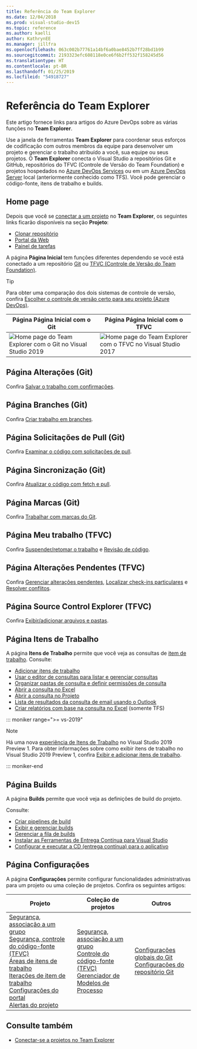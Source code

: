 ```yaml
---
title: Referência do Team Explorer
ms.date: 12/04/2018
ms.prod: visual-studio-dev15
ms.topic: reference
ms.author: kaelli
author: KathrynEE
ms.manager: jillfra
ms.openlocfilehash: 063c002b77761a14bf6a0bae8452b7ff28bd1b99
ms.sourcegitcommit: 2193323efc608118e0ce6f6b2ff532f158245d56
ms.translationtype: HT
ms.contentlocale: pt-BR
ms.lasthandoff: 01/25/2019
ms.locfileid: "54918727"
---
```

# <a name="team-explorer-reference"></a>Referência do Team Explorer

Este artigo fornece links para artigos do Azure DevOps sobre as várias funções no **Team Explorer**.

Use a janela de ferramentas **Team Explorer** para coordenar seus esforços de codificação com outros membros da equipe para desenvolver um projeto e gerenciar o trabalho atribuído a você, sua equipe ou seus projetos. O **Team Explorer** conecta o Visual Studio a repositórios Git e GitHub, repositórios do TFVC (Controle de Versão do Team Foundation) e projetos hospedados no [Azure DevOps Services](/azure/devops/user-guide/what-is-azure-devops-services) ou em um [Azure DevOps Server](/tfs/index) local (anteriormente conhecido como TFS). Você pode gerenciar o código-fonte, itens de trabalho e builds.

## <a name="home-page"></a>Home page

Depois que você se [conectar a um projeto](../connect-team-project.md) no **Team Explorer**, os seguintes links ficarão disponíveis na seção **Projeto**:

- [Clonar repositório](/azure/devops/repos/git/clone)
- [Portal da Web](/azure/devops/project/navigation/index)
- [Painel de tarefas](/azure/devops/boards/sprints/task-board)

A página **Página Inicial** tem funções diferentes dependendo se você está conectado a um repositório [Git](/azure/devops/repos/git/gitquickstart?view=vsts&tabs=visual-studio) ou [TFVC (Controle de Versão do Team Foundation)](/azure/devops/repos/tfvc/overview).

> [!TIP]
> Para obter uma comparação dos dois sistemas de controle de versão, confira [Escolher o controle de versão certo para seu projeto (Azure DevOps)](/azure/devops/repos/tfvc/comparison-git-tfvc).

| Página **Página Inicial** com o Git | Página **Página Inicial** com o TFVC |
| - | - |
| ![Home page do Team Explorer com o Git no Visual Studio 2019](media/team-explorer-reference/team-explorer-git.png) | ![Home page do Team Explorer com o TFVC no Visual Studio 2017](media/team-explorer-reference/team-explorer-tfvc.png) |

## <a name="changes-page-git"></a>Página Alterações (Git)

Confira [Salvar o trabalho com confirmações](/azure/devops/repos/git/commits).

## <a name="branches-page-git"></a>Página Branches (Git)

Confira [Criar trabalho em branches](/azure/devops/repos/git/branches).

## <a name="pull-requests-page-git"></a>Página Solicitações de Pull (Git)

Confira [Examinar o código com solicitações de pull](/azure/devops/repos/git/pullrequest).

## <a name="sync-page-git"></a>Página Sincronização (Git)

Confira [Atualizar o código com fetch e pull](/azure/devops/repos/git/pulling).

## <a name="tags-page-git"></a>Página Marcas (Git)

Confira [Trabalhar com marcas do Git](/azure/devops/repos/git/git-tags).

## <a name="my-work-page-tfvc"></a>Página Meu trabalho (TFVC)

Confira [Suspender/retomar o trabalho](/azure/devops/repos/tfvc/suspend-your-work-manage-your-shelvesets) e [Revisão de código](/azure/devops/repos/tfvc/day-life-alm-developer-suspend-work-fix-bug-conduct-code-review).

## <a name="pending-changes-page-tfvc"></a>Página Alterações Pendentes (TFVC)

Confira [Gerenciar alterações pendentes](/azure/devops/repos/tfvc/develop-code-manage-pending-changes), [Localizar check-ins particulares](/azure/devops/repos/tfvc/suspend-your-work-manage-your-shelvesets) e [Resolver conflitos](/azure/devops/repos/tfvc/resolve-team-foundation-version-control-conflicts).

## <a name="source-control-explorer-page-tfvc"></a>Página Source Control Explorer (TFVC)

Confira [Exibir/adicionar arquivos e pastas](/azure/devops/repos/tfvc/add-files-server).

## <a name="work-items-page"></a>Página Itens de Trabalho

A página **Itens de Trabalho** permite que você veja as consultas de [item de trabalho](/azure/devops/boards/work-items/about-work-items). Consulte:

- [Adicionar itens de trabalho](/azure/devops/boards/backlogs/add-work-items)
- [Usar o editor de consultas para listar e gerenciar consultas](/azure/devops/boards/queries/using-queries)
- [Organizar pastas de consulta e definir permissões de consulta](/azure/devops/boards/queries/set-query-permissions)
- [Abrir a consulta no Excel](/azure/devops/boards/backlogs/office/bulk-add-modify-work-items-excel)
- [Abrir a consulta no Projeto](/azure/devops/boards/backlogs/office/create-your-backlog-tasks-using-project)
- [Lista de resultados da consulta de email usando o Outlook](/azure/devops/boards/queries/share-plans)
- [Criar relatórios com base na consulta no Excel](/azure/devops/report/excel/create-status-and-trend-excel-reports) (somente TFS)

::: moniker range=">= vs-2019"

> [!NOTE]
> Há uma nova [experiência de Itens de Trabalho](/azure/devops/boards/work-items/set-work-item-experience-vs) no Visual Studio 2019 Preview 1. Para obter informações sobre como exibir itens de trabalho no Visual Studio 2019 Preview 1, confira [Exibir e adicionar itens de trabalho](/azure/devops/boards/work-items/view-add-work-items).

::: moniker-end

## <a name="builds-page"></a>Página Builds

A página **Builds** permite que você veja as definições de build do projeto.

Consulte:

- [Criar pipelines de build](/azure/devops/pipelines/tasks/index)
- [Exibir e gerenciar builds](/azure/devops/pipelines/overview)
- [Gerenciar a fila de builds](/azure/devops/pipelines/agents/pools-queues)
- [Instalar as Ferramentas de Entrega Contínua para Visual Studio](/azure/devops/pipelines/apps/cd/azure/aspnet-core-to-acr#install-continuous-delivery-cd-tools-for-visual-studio-2017)
- [Configurar e executar a CD (entrega contínua) para o aplicativo](/azure/devops/pipelines/apps/cd/azure/aspnet-core-to-acr#configure-and-execute-continuous-delivery-cd-for-your-app)

## <a name="settings-page"></a>Página Configurações

A página **Configurações** permite configurar funcionalidades administrativas para um projeto ou uma coleção de projetos. Confira os seguintes artigos:

| Projeto | Coleção de projetos | Outros |
| - | - | - |
| [Segurança, associação a um grupo](/azure/devops/organizations/security/set-project-collection-level-permissions)<br/>[Segurança, controle do código-fonte (TFVC)](/azure/devops/organizations/security/set-git-tfvc-repository-permissions)<br/>[Áreas de itens de trabalho](/azure/devops/organizations/settings/set-area-paths)<br/>[Iterações de item de trabalho](/azure/devops/organizations/settings/set-iteration-paths-sprints)<br/>[Configurações do portal](/azure/devops/report/sharepoint-dashboards/configure-or-add-a-project-portal)<br/>[Alertas do projeto](/azure/devops/notifications/howto-manage-team-notifications) | [Segurança, associação a um grupo](/azure/devops/organizations/security/set-project-collection-level-permissions)<br/>[Controle do código-fonte (TFVC)](/azure/devops/repos/tfvc/decide-between-using-local-server-workspace)<br/>[Gerenciador de Modelos de Processo](/azure/devops/boards/work-items/guidance/manage-process-templates) | [Configurações globais do Git](/azure/devops/repos/git/git-config)<br/>[Configurações do repositório Git](/azure/devops/repos/git/git-config) |

## <a name="see-also"></a>Consulte também

- [Conectar-se a projetos no Team Explorer](../../ide/connect-team-project.md)
